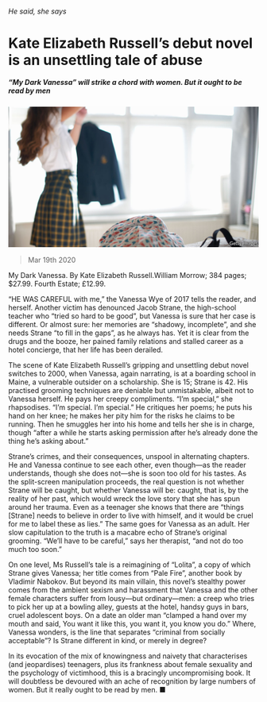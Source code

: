 ###### He said, she says

# Kate Elizabeth Russell’s debut novel is an unsettling tale of abuse 

##### “My Dark Vanessa” will strike a chord with women. But it ought to be read by men 

![image](images/20200321_BKP005.jpg) 

> Mar 19th 2020 

My Dark Vanessa. By Kate Elizabeth Russell.William Morrow; 384 pages; $27.99. Fourth Estate; £12.99.

“HE WAS CAREFUL with me,” the Vanessa Wye of 2017 tells the reader, and herself. Another victim has denounced Jacob Strane, the high-school teacher who “tried so hard to be good”, but Vanessa is sure that her case is different. Or almost sure: her memories are “shadowy, incomplete”, and she needs Strane “to fill in the gaps”, as he always has. Yet it is clear from the drugs and the booze, her pained family relations and stalled career as a hotel concierge, that her life has been derailed.


The scene of Kate Elizabeth Russell’s gripping and unsettling debut novel switches to 2000, when Vanessa, again narrating, is at a boarding school in Maine, a vulnerable outsider on a scholarship. She is 15; Strane is 42. His practised grooming techniques are deniable but unmistakable, albeit not to Vanessa herself. He pays her creepy compliments. “I’m special,” she rhapsodises. “I’m special. I’m special.” He critiques her poems; he puts his hand on her knee; he makes her pity him for the risks he claims to be running. Then he smuggles her into his home and tells her she is in charge, though “after a while he starts asking permission after he’s already done the thing he’s asking about.”

Strane’s crimes, and their consequences, unspool in alternating chapters. He and Vanessa continue to see each other, even though—as the reader understands, though she does not—she is soon too old for his tastes. As the split-screen manipulation proceeds, the real question is not whether Strane will be caught, but whether Vanessa will be: caught, that is, by the reality of her past, which would wreck the love story that she has spun around her trauma. Even as a teenager she knows that there are “things [Strane] needs to believe in order to live with himself, and it would be cruel for me to label these as lies.” The same goes for Vanessa as an adult. Her slow capitulation to the truth is a macabre echo of Strane’s original grooming. “We’ll have to be careful,” says her therapist, “and not do too much too soon.”

On one level, Ms Russell’s tale is a reimagining of “Lolita”, a copy of which Strane gives Vanessa; her title comes from “Pale Fire”, another book by Vladimir Nabokov. But beyond its main villain, this novel’s stealthy power comes from the ambient sexism and harassment that Vanessa and the other female characters suffer from lousy—but ordinary—men: a creep who tries to pick her up at a bowling alley, guests at the hotel, handsy guys in bars, cruel adolescent boys. On a date an older man “clamped a hand over my mouth and said, You want it like this, you want it, you know you do.” Where, Vanessa wonders, is the line that separates “criminal from socially acceptable”? Is Strane different in kind, or merely in degree?

In its evocation of the mix of knowingness and naivety that characterises (and jeopardises) teenagers, plus its frankness about female sexuality and the psychology of victimhood, this is a bracingly uncompromising book. It will doubtless be devoured with an ache of recognition by large numbers of women. But it really ought to be read by men. ■

